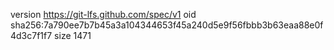 version https://git-lfs.github.com/spec/v1
oid sha256:7a790ee7b7b45a3a104344653f45a240d5e9f56fbbb3b63eaa88e0f4d3c7f1f7
size 1471
